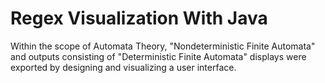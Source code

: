 # Regex Visualization With Java

Within the scope of Automata Theory, "Nondeterministic Finite Automata" and outputs consisting of "Deterministic Finite Automata" displays were exported by designing and visualizing a user interface.
